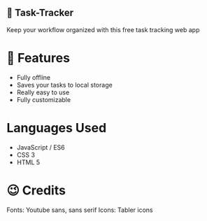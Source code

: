 ## 📝 Task-Tracker
Keep your workflow organized with this free task tracking web app

# 🧠 Features
- Fully offline
- Saves your tasks to local storage
- Really easy to use
- Fully customizable

# Languages Used

- JavaScript / ES6
- CSS 3
- HTML 5

# 😉 Credits
Fonts: Youtube sans, sans serif
Icons: Tabler icons
